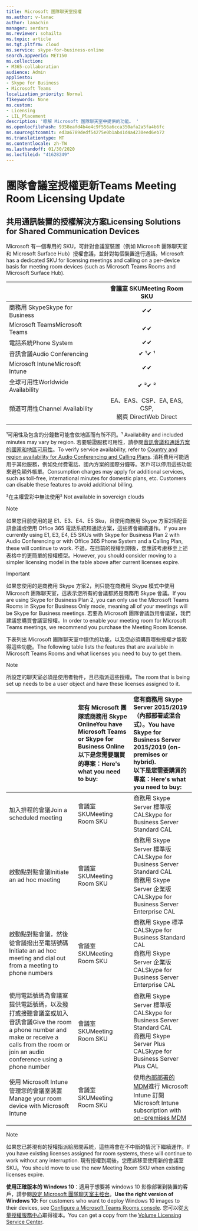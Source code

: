 ```yaml
---
title: Microsoft 團隊聊天室授權
ms.author: v-lanac
author: lanachin
manager: serdars
ms.reviewer: sohailta
ms.topic: article
ms.tgt.pltfrm: cloud
ms.service: skype-for-business-online
search.appverid: MET150
ms.collection:
- M365-collaboration
audience: Admin
appliesto:
- Skype for Business
- Microsoft Teams
localization_priority: Normal
f1keywords: None
ms.custom:
- Licensing
- LIL_Placement
description: '瞭解 Microsoft 團隊聊天室中提供的功能。 '
ms.openlocfilehash: 9358eafd4b4e4c9f556a6cca350afa2a5fa4b6fc
ms.sourcegitcommit: ed3a6789dedf54275e0b1ab41d4a4230eed6eb72
ms.translationtype: MT
ms.contentlocale: zh-TW
ms.lasthandoff: 01/30/2020
ms.locfileid: "41628249"
---
```

# <a name="teams-meeting-room-licensing-update"></a><span data-ttu-id="122f6-103">團隊會議室授權更新</span><span class="sxs-lookup"><span data-stu-id="122f6-103">Teams Meeting Room Licensing Update</span></span>

## <a name="licensing-solutions-for-shared-communication-devices"></a><span data-ttu-id="122f6-104">共用通訊裝置的授權解決方案</span><span class="sxs-lookup"><span data-stu-id="122f6-104">Licensing Solutions for Shared Communication Devices</span></span>

<span data-ttu-id="122f6-105">Microsoft 有一個專用的 SKU，可針對會議室裝置（例如 Microsoft 團隊聊天室和 Microsoft Surface Hub）授權會議，並針對每個裝置進行通話。</span><span class="sxs-lookup"><span data-stu-id="122f6-105">Microsoft has a dedicated SKU for licensing meetings and calling on a per-device basis for meeting room devices (such as Microsoft Teams Rooms and Microsoft Surface Hub).</span></span>

||<span data-ttu-id="122f6-106">會議室 SKU</span><span class="sxs-lookup"><span data-stu-id="122f6-106">Meeting Room SKU</span></span> |  
|:--- |:---: |
|<span data-ttu-id="122f6-107">商務用 Skype</span><span class="sxs-lookup"><span data-stu-id="122f6-107">Skype for Business</span></span> |<span data-ttu-id="122f6-108">&#x2714;</span><span class="sxs-lookup"><span data-stu-id="122f6-108">&#x2714;</span></span>|
|<span data-ttu-id="122f6-109">Microsoft Teams</span><span class="sxs-lookup"><span data-stu-id="122f6-109">Microsoft Teams</span></span>|  <span data-ttu-id="122f6-110">&#x2714;</span><span class="sxs-lookup"><span data-stu-id="122f6-110">&#x2714;</span></span>|
|<span data-ttu-id="122f6-111">電話系統</span><span class="sxs-lookup"><span data-stu-id="122f6-111">Phone System</span></span>|  <span data-ttu-id="122f6-112">&#x2714;</span><span class="sxs-lookup"><span data-stu-id="122f6-112">&#x2714;</span></span>|
|<span data-ttu-id="122f6-113">音訊會議</span><span class="sxs-lookup"><span data-stu-id="122f6-113">Audio Conferencing</span></span>|<span data-ttu-id="122f6-114">&#x2714; &sup1;</span><span class="sxs-lookup"><span data-stu-id="122f6-114">&#x2714; &sup1;</span></span>|
|<span data-ttu-id="122f6-115">Microsoft Intune</span><span class="sxs-lookup"><span data-stu-id="122f6-115">Microsoft Intune</span></span>|<span data-ttu-id="122f6-116">&#x2714;</span><span class="sxs-lookup"><span data-stu-id="122f6-116">&#x2714;</span></span>|  
|<span data-ttu-id="122f6-117">全球可用性</span><span class="sxs-lookup"><span data-stu-id="122f6-117">Worldwide Availability</span></span> | <span data-ttu-id="122f6-118">&#x2714; &sup2;</span><span class="sxs-lookup"><span data-stu-id="122f6-118">&#x2714; &sup2;</span></span>|
|<span data-ttu-id="122f6-119">頻道可用性</span><span class="sxs-lookup"><span data-stu-id="122f6-119">Channel Availability</span></span> | <span data-ttu-id="122f6-120">EA、EAS、CSP、</span><span class="sxs-lookup"><span data-stu-id="122f6-120">EA, EAS, CSP,</span></span> <br/><span data-ttu-id="122f6-121">網頁 Direct</span><span class="sxs-lookup"><span data-stu-id="122f6-121">Web Direct</span></span> |
| | | |

<span data-ttu-id="122f6-122">&sup1;可用性及包含的分鐘數可能會依地區而有所不同。</span><span class="sxs-lookup"><span data-stu-id="122f6-122">&sup1; Availability and included minutes may vary by region.</span></span> <span data-ttu-id="122f6-123">若要驗證服務可用性，請參閱[音訊會議和通話方案的國家和地區可用性](https://docs.microsoft.com/microsoftteams/country-and-region-availability-for-audio-conferencing-and-calling-plans)。</span><span class="sxs-lookup"><span data-stu-id="122f6-123">To verify service availability, refer to  [Country and region availability for Audio Conferencing and Calling Plans](https://docs.microsoft.com/microsoftteams/country-and-region-availability-for-audio-conferencing-and-calling-plans).</span></span> <span data-ttu-id="122f6-124">消耗費用可能適用于其他服務，例如免付費電話、國內方案的國際分鐘等。客戶可以停用這些功能來避免額外帳單。</span><span class="sxs-lookup"><span data-stu-id="122f6-124">Consumption charges may apply for additional services, such as toll-free, international minutes for domestic plans, etc. Customers can disable these features to avoid additional billing.</span></span>  

<span data-ttu-id="122f6-125">&sup2;在主權雲彩中無法使用</span><span class="sxs-lookup"><span data-stu-id="122f6-125">&sup2; Not available in sovereign clouds</span></span>  


> [!NOTE]
> <span data-ttu-id="122f6-126">如果您目前使用的是 E1、E3、E4、E5 Sku，且使用商務用 Skype 方案2搭配音訊會議或使用 Office 365 電話系統和通話方案，這些將會繼續運作。</span><span class="sxs-lookup"><span data-stu-id="122f6-126">If you are currently using E1, E3, E4, E5 SKUs with Skype for Business Plan 2 with Audio Conferencing or with Office 365 Phone System and a Calling Plan, these will continue to work.</span></span> <span data-ttu-id="122f6-127">不過，在目前的授權到期後，您應該考慮移至上述表格中的更簡單的授權模型。</span><span class="sxs-lookup"><span data-stu-id="122f6-127">However, you should consider moving to a simpler licensing model in the table above after current licenses expire.</span></span>

> [!IMPORTANT]
> <span data-ttu-id="122f6-128">如果您使用的是商務用 Skype 方案2，則只能在商務用 Skype 模式中使用 Microsoft 團隊聊天室，這表示您所有的會議都將是商務用 Skype 會議。</span><span class="sxs-lookup"><span data-stu-id="122f6-128">If you are using Skype for Business Plan 2, you can only use the Microsoft Teams Rooms in Skype for Business Only mode, meaning all of your meetings will be Skype for Business meetings.</span></span> <span data-ttu-id="122f6-129">若要為 Microsoft 團隊會議啟用會議室，我們建議您購買會議室授權。</span><span class="sxs-lookup"><span data-stu-id="122f6-129">In order to enable your meeting room for Microsoft Teams meetings, we recommend you purchase the Meeting Room license.</span></span> 

<span data-ttu-id="122f6-130">下表列出 Microsoft 團隊聊天室中提供的功能，以及您必須購買哪些授權才能取得這些功能。</span><span class="sxs-lookup"><span data-stu-id="122f6-130">The following table lists the features that are available in Microsoft Teams Rooms and what licenses you need to buy to get them.</span></span>
  
> [!NOTE]
> <span data-ttu-id="122f6-131">所設定的聊天室必須是使用者物件，且已指派這些授權。</span><span class="sxs-lookup"><span data-stu-id="122f6-131">The room that is being set up needs to be a user object and have these licenses assigned to it.</span></span>

|  | <span data-ttu-id="122f6-132">您有 Microsoft 團隊或商務用 Skype Online</span><span class="sxs-lookup"><span data-stu-id="122f6-132">You have Microsoft Teams or Skype for Business Online</span></span> <br/> <span data-ttu-id="122f6-133">以下是您需要購買的專案：</span><span class="sxs-lookup"><span data-stu-id="122f6-133">Here's what you need to buy:</span></span>   |<span data-ttu-id="122f6-134">您有商務用 Skype Server 2015/2019 （內部部署或混合式）。</span><span class="sxs-lookup"><span data-stu-id="122f6-134">You have Skype for Business Server 2015/2019 (on-premises or hybrid).</span></span> <br/> <span data-ttu-id="122f6-135">以下是您需要購買的專案：</span><span class="sxs-lookup"><span data-stu-id="122f6-135">Here's what you need to buy:</span></span>|
|:-----|:-----|:-----|
|<span data-ttu-id="122f6-136">加入排程的會議</span><span class="sxs-lookup"><span data-stu-id="122f6-136">Join a scheduled meeting</span></span>  | <span data-ttu-id="122f6-137">會議室 SKU</span><span class="sxs-lookup"><span data-stu-id="122f6-137">Meeting Room SKU</span></span>  |<span data-ttu-id="122f6-138">商務用 Skype Server 標準版 CAL</span><span class="sxs-lookup"><span data-stu-id="122f6-138">Skype for Business Server Standard CAL</span></span>  |
|<span data-ttu-id="122f6-139">啟動點對點會議</span><span class="sxs-lookup"><span data-stu-id="122f6-139">Initiate an ad hoc meeting</span></span> | <span data-ttu-id="122f6-140">會議室 SKU</span><span class="sxs-lookup"><span data-stu-id="122f6-140">Meeting Room SKU</span></span>  |<span data-ttu-id="122f6-141">商務用 Skype Server 標準版 CAL</span><span class="sxs-lookup"><span data-stu-id="122f6-141">Skype for Business Server Standard CAL</span></span>  <br/> <span data-ttu-id="122f6-142">商務用 Skype Server 企業版 CAL</span><span class="sxs-lookup"><span data-stu-id="122f6-142">Skype for Business Server Enterprise CAL</span></span>|
|<span data-ttu-id="122f6-143">啟動點對點會議，然後從會議撥出至電話號碼</span><span class="sxs-lookup"><span data-stu-id="122f6-143">Initiate an ad hoc meeting and dial out from a meeting to phone numbers</span></span> |  <span data-ttu-id="122f6-144">會議室 SKU</span><span class="sxs-lookup"><span data-stu-id="122f6-144">Meeting Room SKU</span></span> |<span data-ttu-id="122f6-145">商務用 Skype 標準 CAL</span><span class="sxs-lookup"><span data-stu-id="122f6-145">Skype for Business Standard CAL</span></span>  <br/> <span data-ttu-id="122f6-146">商務用 Skype Server 企業版 CAL</span><span class="sxs-lookup"><span data-stu-id="122f6-146">Skype for Business Server Enterprise CAL</span></span>|
|<span data-ttu-id="122f6-147">使用電話號碼為會議室提供電話號碼，以及撥打或接聽會議室或加入音訊會議</span><span class="sxs-lookup"><span data-stu-id="122f6-147">Give the room a phone number and make or receive a calls from the room or join an audio conference using a phone number</span></span>  | <span data-ttu-id="122f6-148">會議室 SKU</span><span class="sxs-lookup"><span data-stu-id="122f6-148">Meeting Room SKU</span></span>  |<span data-ttu-id="122f6-149">商務用 Skype Server 標準版 CAL</span><span class="sxs-lookup"><span data-stu-id="122f6-149">Skype for Business Server Standard CAL</span></span>  <br/> <span data-ttu-id="122f6-150">商務用 Skype Server Plus CAL</span><span class="sxs-lookup"><span data-stu-id="122f6-150">Skype for Business Server Plus CAL</span></span>  |
|<span data-ttu-id="122f6-151">使用 Microsoft Intune 管理您的會議室裝置</span><span class="sxs-lookup"><span data-stu-id="122f6-151">Manage your room device with Microsoft Intune</span></span> |<span data-ttu-id="122f6-152">會議室 SKU</span><span class="sxs-lookup"><span data-stu-id="122f6-152">Meeting Room SKU</span></span>  |<span data-ttu-id="122f6-153">使用[內部部署的 MDM](https://docs.microsoft.com/configmgr/mdm/plan-design/plan-on-premises-mdm)進行 Microsoft Intune 訂閱</span><span class="sxs-lookup"><span data-stu-id="122f6-153">Microsoft Intune subscription with [on-premises MDM](https://docs.microsoft.com/configmgr/mdm/plan-design/plan-on-premises-mdm)</span></span> |
| |||

> [!NOTE]
> <span data-ttu-id="122f6-154">如果您已將現有的授權指派給房間系統，這些將會在不中斷的情況下繼續運作。</span><span class="sxs-lookup"><span data-stu-id="122f6-154">If you have existing licenses assigned for room systems, these will continue to work without any interruption.</span></span> <span data-ttu-id="122f6-155">現有授權到期後，您應該移至使用新的會議室 SKU。</span><span class="sxs-lookup"><span data-stu-id="122f6-155">You should move to use the new Meeting Room SKU when existing licenses expire.</span></span>  

 <span data-ttu-id="122f6-156">**使用正確版本的 Windows 10**：適用于想要將 windows 10 影像部署到裝置的客戶，請參閱[設定 Microsoft 團隊聊天室主控台](https://docs.microsoft.com/microsoftteams/room-systems/console)。</span><span class="sxs-lookup"><span data-stu-id="122f6-156">**Use the right version of Windows 10**: For customers who want to deploy Windows 10 images to their devices, see [Configure a Microsoft Teams Rooms console](https://docs.microsoft.com/microsoftteams/room-systems/console).</span></span> <span data-ttu-id="122f6-157">您可以從[大量授權服務中心](https://www.microsoft.com/Licensing/servicecenter/)取得複本。</span><span class="sxs-lookup"><span data-stu-id="122f6-157">You can get a copy from the [Volume Licensing Service Center](https://www.microsoft.com/Licensing/servicecenter/).</span></span>
